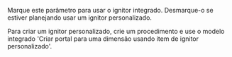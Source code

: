 Marque este parâmetro para usar o ignitor integrado. Desmarque-o se estiver planejando usar um ignitor personalizado.

Para criar um ignitor personalizado, crie um procedimento e use o modelo integrado 'Criar portal para uma dimensão usando item de ignitor personalizado'.